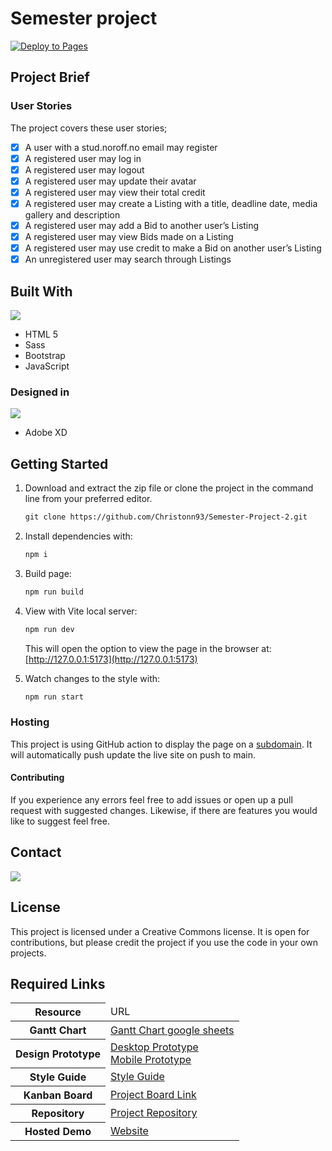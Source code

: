 # Semester project

[![Deploy to Pages](https://github.com/Christonn93/Semester-Project-2/actions/workflows/static.yml/badge.svg)](https://github.com/Christonn93/Semester-Project-2/actions/workflows/static.yml)

## Project Brief

### User Stories

The project covers these user stories;

- [x] A user with a stud.noroff.no email may register
- [x] A registered user may log in
- [x] A registered user may logout
- [x] A registered user may update their avatar
- [x] A registered user may view their total credit
- [x] A registered user may create a Listing with a title, deadline date, media gallery and description
- [x] A registered user may add a Bid to another user’s Listing
- [x] A registered user may view Bids made on a Listing
- [x] A registered user may use credit to make a Bid on another user’s Listing
- [x] An unregistered user may search through Listings

## Built With

<img src="https://skillicons.dev/icons?i=html,sass,js,bootstrap"/>

- HTML 5
- Sass
- Bootstrap
- JavaScript

### Designed in

<img src="https://skillicons.dev/icons?i=xd"/>

- Adobe XD

## Getting Started

1. Download and extract the zip file or clone the project in the command line from your preferred editor.

    ```md
    git clone https://github.com/Christonn93/Semester-Project-2.git
    ```

2. Install dependencies with:

    ```md
    npm i
    ```

3. Build page:

    ```md
    npm run build
    ```

4. View with Vite local server:

    ```md
    npm run dev
    ```

    This will open the option to view the page in the browser at: [http://127.0.0.1:5173](http://127.0.0.1:5173)

5. Watch changes to the style with:

   ```md
   npm run start
   ```

### Hosting

This project is using GitHub action to display the page on a [subdomain](https://auction-garage.christopher-tonnesland.no/). It will automatically push update the live site on push to main.

#### Contributing

If you experience any errors feel free to add issues or open up a pull request with suggested changes. Likewise, if there are features you would like to suggest feel free.

## Contact

[<img src="https://img.shields.io/badge/Gmail-D14836?style=for-the-badge&logo=gmail&logoColor=white">](mailto:christopher.tonnesland@gmail.com)

## License

This project is licensed under a Creative Commons license. It is open for contributions, but please credit the project if you use the code in your own projects.

## Required Links

<table>
  <thead>
    <tr>
      <th>Resource</th>
      <td>URL</td>
    </tr>
  </thead>
  <tbody>
    <tr>
      <th>Gantt Chart</th>
      <td><a href="https://docs.google.com/spreadsheets/d/1RwCNmC_BN5C3aZQhcwQwrIr3TtHjmNffUgCBWtsMbDE/edit#gid=0" target="_blank">Gantt Chart google sheets</a></td>
    </tr>
    <tr>
      <th>Design Prototype</th>
      <td><a href="https://xd.adobe.com/view/86332314-3f35-4ae0-8cff-1c4c1183261d-d360/" target="_blank">Desktop Prototype</a> </br>
      <a href="https://xd.adobe.com/view/d4fb7744-1648-4362-a14d-445f3494c655-81a8/" target="_blank">Mobile Prototype</a></td>
    </tr>
    <tr>
      <th>Style Guide</th>
      <td><a href="https://xd.adobe.com/view/69f09dc7-9e38-47c7-940b-56428cee7374-3ca3/" target="_blank">Style Guide</a></td>
    </tr>
    <tr>
      <th>Kanban Board</th>
      <td><a href="https://trello.com/invite/b/q1EZUyWP/ATTIe5fafbf1bc039f6d13382af9f3fb385aE35FAE4F/semester-project" target="_blank">Project Board Link</a></td>
    </tr>
    <tr>
      <th>Repository</th>
      <td><a href="https://github.com/Christonn93/Semester-Project-2" target="_blank">Project Repository</a></td>
    </tr>
    <tr>
      <th>Hosted Demo</th>
      <td>
        <a href="https://auction-garage.christopher-tonnesland.no/pages/user/dashboard/index.html">Website</a>
      </td>
    </tr>
  </tbody>
</table>
